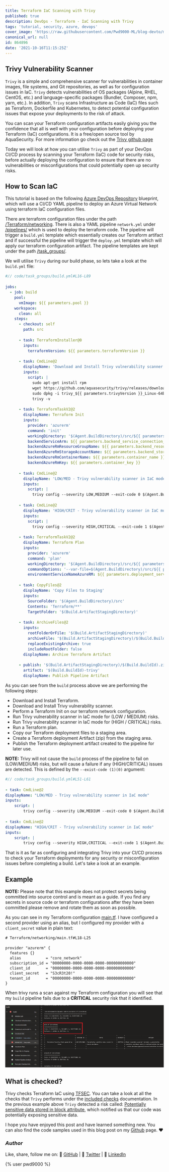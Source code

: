 ```yaml
---
title: Terraform IaC Scanning with Trivy
published: true
description: DevOps - Terraform - IaC Scanning with Trivy
tags: 'tutorial, security, azure, devops'
cover_image: 'https://raw.githubusercontent.com/Pwd9000-ML/blog-devto/main/posts/DevOps-Terraform-Trivy/assets/main-trivy.png'
canonical_url: null
id: 864896
date: '2021-10-16T11:15:25Z'
---
```


## Trivy Vulnerability Scanner

`Trivy` is a simple and comprehensive scanner for vulnerabilities in container images, file systems, and Git repositories, as well as for configuration issues in IaC. `Trivy` detects vulnerabilities of OS packages (Alpine, RHEL, CentOS, etc.) and language-specific packages (Bundler, Composer, npm, yarn, etc.). In addition, `Trivy` scans Infrastructure as Code (IaC) files such as Terraform, Dockerfile and Kubernetes, to detect potential configuration issues that expose your deployments to the risk of attack.

You can scan your Terraform configuration artifacts easily giving you the confidence that all is well with your configuration before deploying your Terraform (IaC) configurations. It is a free/open source tool by AquaSecurity. For more information go check out the [Trivy github page](https://github.com/aquasecurity/trivy)

Today we will look at how you can utilise `Trivy` as part of your DevOps CI/CD process by scanning your Terraform (IaC) code for security risks, before actually deploying the configuration to ensure that there are no vulnerabilities or misconfigurations that could potentially open up security risks.

## How to Scan IaC

This tutorial is based on the following [Azure DevOps Repository](https://github.com/Pwd9000-ML/blog-devto/tree/main/posts/DevOps-Terraform-Trivy/code) blueprint, which will use a CI/CD YAML pipeline to deploy an Azure Virtual Network using terraform IaC configuration files.

There are terraform configuration files under the path [/Terraform/networking](https://github.com/Pwd9000-ML/blog-devto/tree/main/posts/DevOps-Terraform-Trivy/code/Terraform/networking). There is also a YAML pipeline `network.yml` under [/pipelines/](https://github.com/Pwd9000-ML/blog-devto/tree/main/posts/DevOps-Terraform-Trivy/code/pipelines) which is used to deploy the terraform code. The pipeline will trigger a `build.yml` template which essentially creates our Terraform artifact and if successful the pipeline will trigger the `deploy.yml` template which will apply our terraform configuration artifact. The pipeline templates are kept under the path [/task_groups/](https://github.com/Pwd9000-ML/blog-devto/tree/main/posts/DevOps-Terraform-Trivy/code/task_groups).

We will utilise `Trivy` during our build phase, so lets take a look at the `build.yml` file:

```yml
#// code/task_groups/build.yml#L16-L89

jobs:
  - job: build
    pool:
      vmImage: ${{ parameters.pool }}
    workspace:
      clean: all
    steps:
      - checkout: self
        path: src

      - task: TerraformInstaller@0
        inputs:
          terraformVersion: ${{ parameters.terraformVersion }}

      - task: CmdLine@2
        displayName: 'Download and Install Trivy vulnerability scanner'
        inputs:
          script: |
            sudo apt-get install rpm
            wget https://github.com/aquasecurity/trivy/releases/download/v${{ parameters.trivyVersion }}/trivy_${{ parameters.trivyVersion }}_Linux-64bit.deb
            sudo dpkg -i trivy_${{ parameters.trivyVersion }}_Linux-64bit.deb
            trivy -v

      - task: TerraformTaskV2@2
        displayName: Terraform Init
        inputs:
          provider: 'azurerm'
          command: 'init'
          workingDirectory: '$(Agent.BuildDirectory)/src/${{ parameters.root_directory }}'
          backendServiceArm: ${{ parameters.backend_service_connection_name }}
          backendAzureRmResourceGroupName: ${{ parameters.backend_resource_group }}
          backendAzureRmStorageAccountName: ${{ parameters.backend_storage_accountname }}
          backendAzureRmContainerName: ${{ parameters.container_name }}
          backendAzureRmKey: ${{ parameters.container_key }}

      - task: CmdLine@2
        displayName: 'LOW/MED - Trivy vulnerability scanner in IaC mode'
        inputs:
          script: |
            trivy config --severity LOW,MEDIUM --exit-code 0 $(Agent.BuildDirectory)/src/${{ parameters.root_directory }}

      - task: CmdLine@2
        displayName: 'HIGH/CRIT - Trivy vulnerability scanner in IaC mode'
        inputs:
          script: |
            trivy config --severity HIGH,CRITICAL --exit-code 1 $(Agent.BuildDirectory)/src/${{ parameters.root_directory }}

      - task: TerraformTaskV2@2
        displayName: Terraform Plan
        inputs:
          provider: 'azurerm'
          command: 'plan'
          workingDirectory: '$(Agent.BuildDirectory)/src/${{ parameters.root_directory }}'
          commandOptions: '--var-file=$(Agent.BuildDirectory)/src/${{ parameters.root_directory }}${{ parameters.tfvarFile }} --out=$(Agent.BuildDirectory)/src/${{ parameters.root_directory }}plan.tfplan'
          environmentServiceNameAzureRM: ${{ parameters.deployment_service_connection_name }}

      - task: CopyFiles@2
        displayName: 'Copy Files to Staging'
        inputs:
          SourceFolder: '$(Agent.BuildDirectory)/src'
          Contents: 'Terraform/**'
          TargetFolder: '$(Build.ArtifactStagingDirectory)'

      - task: ArchiveFiles@2
        inputs:
          rootFolderOrFile: '$(Build.ArtifactStagingDirectory)'
          archiveFile: '$(Build.ArtifactStagingDirectory)/$(Build.BuildId).zip'
          replaceExistingArchive: true
          includeRootFolder: false
        displayName: Archive Terraform Artifact

      - publish: '$(Build.ArtifactStagingDirectory)/$(Build.BuildId).zip'
        artifact: '$(Build.BuildId)-trivy'
        displayName: Publish Pipeline Artifact
```

As you can see from the `build` process above we are performing the following steps:

- Download and Install Terraform.
- Download and Install Trivy vulnerability scanner.
- Perform a Terraform Init on our terraform network configuration.
- Run Trivy vulnerability scanner in IaC mode for (LOW / MEDIUM) risks.
- Run Trivy vulnerability scanner in IaC mode for (HIGH / CRITICAL) risks.
- Run a Terraform plan.
- Copy our Terraform deployment files to a staging area.
- Create a Terraform deployment Artifact (zip) from the staging area.
- Publish the Terraform deployment artifact created to the pipeline for later use.

**NOTE:** Trivy will not cause the `build` process of the pipeline to fail on (LOW/MEDIUM) risks, but will cause a failure if any (HIGH/CRITICAL) issues are detected. This is defined by the `--exist-code (1)(0)` argument:

```yml
#// code/task_groups/build.yml#L51-L61

- task: CmdLine@2
displayName: "LOW/MED - Trivy vulnerability scanner in IaC mode"
inputs:
    script: |
        trivy config --severity LOW,MEDIUM --exit-code 0 $(Agent.BuildDirectory)/src/${{ parameters.root_directory }}

- task: CmdLine@2
displayName: "HIGH/CRIT - Trivy vulnerability scanner in IaC mode"
inputs:
    script: |
        trivy config --severity HIGH,CRITICAL --exit-code 1 $(Agent.BuildDirectory)/src/${{ parameters.root_directory }}
```

That is it as far as configuring and integrating Trivy into your CI/CD process to check your Terraform deployments for any security or misconfiguration issues before completing a build. Let's take a look at an example.

## Example

**NOTE:** Please note that this example does not protect secrets being committed into source control and is meant as a guide. If you find any secrets in source code or terraform configurations after they have been committed please remove and rotate them as soon as possible.

As you can see in my Terraform configuration [main.tf](https://github.com/Pwd9000-ML/blog-devto/tree/main/posts/DevOps-Terraform-Trivy/code/Terraform/networking/main.tf). I have configured a second provider using an alias, but I configured my provider with a `client_secret` value in plain text:

```hcl
# Terraform/networking/main.tf#L18-L25

provider "azurerm" {
  features {}
  alias           = "core_network"
  subscription_id = "00000000-0000-0000-0000-000000000000"
  client_id       = "00000000-0000-0000-0000-000000000000"
  client_secret   = "S3cR3t20!"
  tenant_id       = "00000000-0000-0000-0000-000000000000"
}
```

When trivy runs a scan against my Terraform configuration you will see that my `build` pipeline fails due to a **CRITICAL** security risk that it identified.

![image.png](https://raw.githubusercontent.com/Pwd9000-ML/blog-devto/main/posts/DevOps-Terraform-Trivy/assets/detect.png)

## What is checked?

Trivy checks Terraform IaC using [TFSEC](https://github.com/aquasecurity/tfsec). You can take a look at all the checks that `Trivy` performs under the [included checks](https://github.com/aquasecurity/tfsec#included-checks) documentation. In the previous example above `Trivy` detected a risk called: [Potentially sensitive data stored in block attribute](https://tfsec.dev/docs/general/secrets/sensitive-in-attribute/), which notified us that our code was potentially exposing sensitive data.  

I hope you have enjoyed this post and have learned something new. You can also find the code samples used in this blog post on my [Github](https://github.com/Pwd9000-ML/blog-devto/tree/main/posts/DevOps-Terraform-Trivy/code) page. :heart:

### _Author_

Like, share, follow me on: :octopus: [GitHub](https://github.com/Pwd9000-ML) | :penguin: [Twitter](https://twitter.com/pwd9000) | :space_invader: [LinkedIn](https://www.linkedin.com/in/marcel-l-61b0a96b/)

{% user pwd9000 %}
